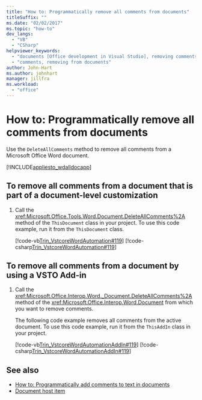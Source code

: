```yaml
---
title: "How to: Programmatically remove all comments from documents"
titleSuffix: ""
ms.date: "02/02/2017"
ms.topic: "how-to"
dev_langs:
  - "VB"
  - "CSharp"
helpviewer_keywords:
  - "documents [Office development in Visual Studio], removing comments"
  - "comments, removing from documents"
author: John-Hart
ms.author: johnhart
manager: jillfra
ms.workload:
  - "office"
---
```

# How to: Programmatically remove all comments from documents
  Use the `DeleteAllComments` method to remove all comments from a Microsoft Office Word document.

 [!INCLUDE[appliesto_wdalldocapp](../vsto/includes/appliesto-wdalldocapp-md.md)]

## To remove all comments from a document that is part of a document-level customization

1. Call the <xref:Microsoft.Office.Tools.Word.Document.DeleteAllComments%2A> method of the `ThisDocument` class in your project. To use this code example, run it from the `ThisDocument` class.

     [!code-vb[Trin_VstcoreWordAutomation#119](../vsto/codesnippet/VisualBasic/Trin_VstcoreWordAutomationVB/ThisDocument.vb#119)]
     [!code-csharp[Trin_VstcoreWordAutomation#119](../vsto/codesnippet/CSharp/Trin_VstcoreWordAutomationCS/ThisDocument.cs#119)]

## To remove all comments from a document by using a VSTO Add-in

1. Call the <xref:Microsoft.Office.Interop.Word._Document.DeleteAllComments%2A> method of the <xref:Microsoft.Office.Interop.Word.Document> from which you want to remove comments.

     The following code example removes all comments from the active document. To use this code example, run it from the `ThisAddIn` class in your project.

     [!code-vb[Trin_VstcoreWordAutomationAddIn#119](../vsto/codesnippet/VisualBasic/Trin_VstcoreWordAutomationAddIn/ThisAddIn.vb#119)]
     [!code-csharp[Trin_VstcoreWordAutomationAddIn#119](../vsto/codesnippet/CSharp/Trin_VstcoreWordAutomationAddIn/ThisAddIn.cs#119)]

## See also
- [How to: Programmatically add comments to text in documents](../vsto/how-to-programmatically-add-comments-to-text-in-documents.md)
- [Document host item](../vsto/document-host-item.md)
